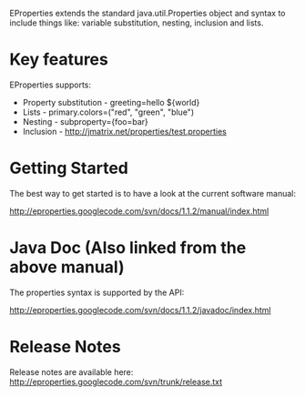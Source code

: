 EProperties extends the standard java.util.Properties object and syntax to include things like: variable substitution, nesting, inclusion and lists.

# Key features #

EProperties supports:
  * Property substitution - greeting=hello ${world}
  * Lists - primary.colors=("red", "green", "blue")
  * Nesting - subproperty={foo=bar}
  * Inclusion - http://jmatrix.net/properties/test.properties

# Getting Started #

The best way to get started is to have a look at the current software manual:

http://eproperties.googlecode.com/svn/docs/1.1.2/manual/index.html

# Java Doc (Also linked from the above manual) #

The properties syntax is supported by the API:

http://eproperties.googlecode.com/svn/docs/1.1.2/javadoc/index.html

# Release Notes #
Release notes are available here:
http://eproperties.googlecode.com/svn/trunk/release.txt